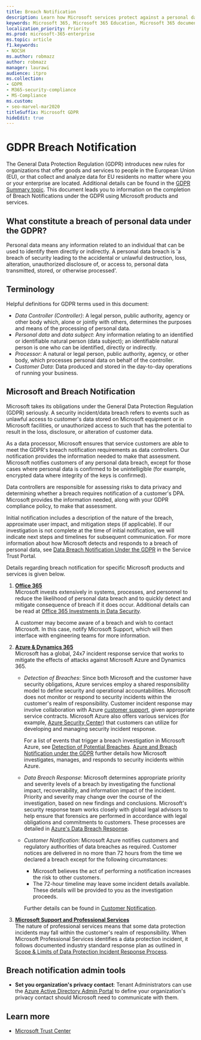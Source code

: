 ```yaml
---
title: Breach Notification
description: Learn how Microsoft services protect against a personal data breach and how Microsoft responds and notifies you if a breach occurs.
keywords: Microsoft 365, Microsoft 365 Education, Microsoft 365 documentation, GDPR
localization_priority: Priority
ms.prod: microsoft-365-enterprise
ms.topic: article
f1.keywords:
- NOCSH
ms.author: robmazz
author: robmazz
manager: laurawi
audience: itpro
ms.collection: 
- GDPR
- M365-security-compliance
- MS-Compliance
ms.custom:
- seo-marvel-mar2020
titleSuffix: Microsoft GDPR
hideEdit: true
---
```


# GDPR Breach Notification

The General Data Protection Regulation (GDPR) introduces new rules for organizations that offer goods and services to people in the European Union (EU), or that collect and analyze data for EU residents no matter where you or your enterprise are located. Additional details can be found in the [GDPR Summary topic](gdpr.md). This document leads you to information on the completion of Breach Notifications under the GDPR using Microsoft products and services.

## What constitute a breach of personal data under the GDPR?

Personal data means any information related to an individual that can be used to identify them directly or indirectly. A personal data breach is 'a breach of security leading to the accidental or unlawful destruction, loss, alteration, unauthorized disclosure of, or access to, personal data transmitted, stored, or otherwise processed'.

## Terminology

Helpful definitions for GDPR terms used in this document:

- *Data Controller (Controller)*: A legal person, public authority, agency or other body which, alone or jointly with others, determines the purposes and means of the processing of personal data.  
- *Personal data* and *data subject*: Any information relating to an identified or identifiable natural person (data subject); an identifiable natural person is one who can be identified, directly or indirectly.  
- *Processor*: A natural or legal person, public authority, agency, or other body, which processes personal data on behalf of the controller.  
- *Customer Data*: Data produced and stored in the day-to-day operations of running your business.

## Microsoft and Breach Notification

Microsoft takes its obligations under the General Data Protection Regulation (GDPR) seriously. A security incident/data breach refers to events such as unlawful access to customer's data stored on Microsoft equipment or in Microsoft facilities, or unauthorized access to such that has the potential to result in the loss, disclosure, or alteration of customer data.

As a data processor, Microsoft ensures that service customers are able to meet the GDPR's breach notification requirements as data controllers. Our notification provides the information needed to make that assessment. Microsoft notifies customers of any personal data breach, except for those cases where personal data is confirmed to be unintelligible (for example, encrypted data where integrity of the keys is confirmed).

Data controllers are responsible for assessing risks to data privacy and determining whether a breach requires notification of a customer's DPA. Microsoft provides the information needed, along with your GDPR compliance policy, to make that assessment.

Initial notification includes a description of the nature of the breach, approximate user impact, and mitigation steps (if applicable). If our investigation is not complete at the time of initial notification, we will indicate next steps and timelines for subsequent communication. For more information about how Microsoft detects and responds to a breach of personal data, see [Data Breach Notification Under the GDPR](https://servicetrust.microsoft.com/ViewPage/GDPRBreach) in the Service Trust Portal.

Details regarding breach notification for specific Microsoft products and services is given below.
  
1. **[Office 365](gdpr-breach-Office365.md)**  
    Microsoft invests extensively in systems, processes, and personnel to reduce the likelihood of personal data breach and to quickly detect and mitigate consequence of breach if it does occur. Additional details can be read at [Office 365 Investments in Data Security](/microsoft-365/compliance/gdpr-breach-office365#office-365-investments-in-data-security).

    A customer may become aware of a breach and wish to contact Microsoft. In this case, notify Microsoft Support, which will then interface with engineering teams for more information.

2. **[Azure & Dynamics 365](gdpr-breach-azure-dynamics.md)**  
    Microsoft has a global, 24x7 incident response service that works to mitigate the effects of attacks against Microsoft Azure and Dynamics 365.

    - *Detection of Breaches*: Since both Microsoft and the customer have security obligations, Azure services employ a shared responsibility model to define security and operational accountabilities. Microsoft does not monitor or respond to security incidents within the customer's realm of responsibility. Customer incident response may involve collaboration with Azure [customer support](https://azure.microsoft.com/support/options/), given appropriate service contracts. Microsoft Azure also offers various services (for example, [Azure Security Center](https://azure.microsoft.com/services/security-center/)) that customers can utilize for developing and managing security incident response.

        For a list of events that trigger a breach investigation in Microsoft Azure, see [Detection of Potential Breaches](/microsoft-365/compliance/gdpr-breach-azure-dynamics#detection-of-potential-breaches). [Azure and Breach Notification under the GDPR](gdpr-breach-azure-dynamics.md) further details how Microsoft investigates, manages, and responds to security incidents within Azure.

    - *Data Breach Response*: Microsoft determines appropriate priority and severity levels of a breach by investigating the functional impact, recoverability, and information impact of the incident. Priority and severity may change over the course of the investigation, based on new findings and conclusions.
    Microsoft's security response team works closely with global legal advisors to help ensure that forensics are performed in accordance with legal obligations and commitments to customers. These processes are detailed in [Azure's Data Breach Response](/microsoft-365/compliance/gdpr-breach-azure-dynamics#azures-data-breach-response).

    - *Customer Notification*: Microsoft Azure notifies customers and regulatory authorities of data breaches as required. Customer notices are delivered in no more than 72 hours from the time we declared a breach except for the following circumstances:

        - Microsoft believes the act of performing a notification increases the risk to other customers.
        - The 72-hour timeline may leave some incident details available. These details will be provided to you as the investigation proceeds.

        Further details can be found in [Customer Notification](/microsoft-365/compliance/gdpr-breach-azure-dynamics#customer-notification).

3. **[Microsoft Support and Professional Services](gdpr-breach-Microsoft-Support-Professional-Services.md)**  
    The nature of professional services means that some data protection incidents may fall within the customer's realm of responsibility. When Microsoft Professional Services identifies a data protection incident, it follows documented industry standard response plan as outlined in [Scope & Limits of Data Protection Incident Response Process](/microsoft-365/compliance/gdpr-breach-microsoft-support-professional-services#scope--limits-of-data-protection-incident-response-process).

## Breach notification admin tools

- **Set you organization's privacy contact**: Tenant Administrators can use the [Azure Active Directory Admin Portal](https://go.microsoft.com/fwlink/p/?linkid=2052736) to define your organization's privacy contact should Microsoft need to communicate with them.

## Learn more

- [Microsoft Trust Center](https://www.microsoft.com/trust-center/privacy/gdpr-overview)
